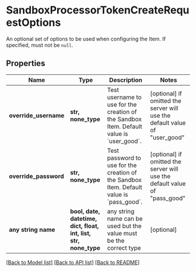 # SandboxProcessorTokenCreateRequestOptions

An optional set of options to be used when configuring the Item. If specified, must not be `null`.

## Properties
Name | Type | Description | Notes
------------ | ------------- | ------------- | -------------
**override_username** | **str, none_type** | Test username to use for the creation of the Sandbox Item. Default value is &#x60;user_good&#x60;. | [optional]  if omitted the server will use the default value of "user_good"
**override_password** | **str, none_type** | Test password to use for the creation of the Sandbox Item. Default value is &#x60;pass_good&#x60;. | [optional]  if omitted the server will use the default value of "pass_good"
**any string name** | **bool, date, datetime, dict, float, int, list, str, none_type** | any string name can be used but the value must be the correct type | [optional]

[[Back to Model list]](../README.md#documentation-for-models) [[Back to API list]](../README.md#documentation-for-api-endpoints) [[Back to README]](../README.md)


